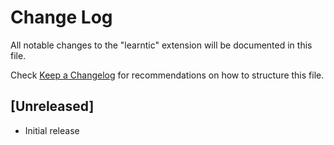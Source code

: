 # Change Log

All notable changes to the "learntic" extension will be documented in this file.

Check [Keep a Changelog](http://keepachangelog.com/) for recommendations on how to structure this file.

## [Unreleased]

- Initial release